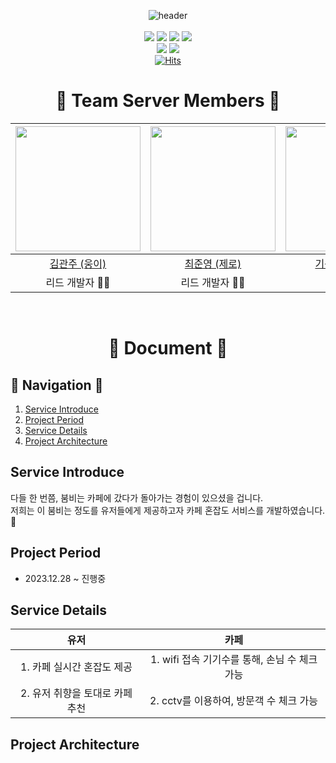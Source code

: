 <div align="center">
  
![header](https://capsule-render.vercel.app/api?type=venom&color=008000&height=280&section=header&text=Honzapda-Server&fontSize=90&fontColor=ffff)
  <br><br>
  <img src="https://img.shields.io/badge/IntelliJ-14.3.1-red?logo=intellij-idea"/>
  <img src="https://img.shields.io/badge/SpringBoot-3.2.1-green?logo=springBoot"/> 
  <img src="https://img.shields.io/badge/MySQL-15.0+-white?logo=mysql"/>
  <img src="https://img.shields.io/badge/MongoDB-15.0+-white?logo=mongodb"/>  
  <img src="https://img.shields.io/badge/VsCode-15.0+-white?logo=visualstudiocode"/>
  <img src="https://img.shields.io/badge/YOLO-15.0+-white?logo=yolo"/><br>
  [![Hits](https://hits.seeyoufarm.com/api/count/incr/badge.svg?url=https%3A%2F%2Fgithub.com%2FBookJamm%2FFE&count_bg=%23FF4343&title_bg=%23FFC8C8&icon=swift.svg&icon_color=%23FF4F4F&title=total+hits&edge_flat=false)](https://hits.seeyoufarm.com)
</div>

<div align=center>

# 🌱 Team Server Members 🌱

| <img width="200px" src="https://avatars.githubusercontent.com/u/113610239?v=4"/> | <img width="200px" src="https://avatars.githubusercontent.com/u/93821377?v=4"/> | <img width="200px" src="https://avatars.githubusercontent.com/u/67568824?v=4"/> | <img width="200px" src="https://avatars.githubusercontent.com/u/137385615?v=4"/> |
|:-----:|:-----:|:-----:|:-----:|
|[김관주 (웅이)](https://github.com/kkj6235)|[최준영 (제로)](https://github.com/CJY512)|[기승민 (휘리릭)](https://github.com/KiSeungMin)|[윤성문 (로딩)](https://github.com/loading1031)|
|리드 개발자 🧑‍💻|리드 개발자 🧑‍💻|팀원 🧑‍💻|팀원 🧑‍💻|


<br>

# 📄 Document 📄 

</div>

## 🧭 Navigation 🧭
1. [Service Introduce](#service-introduce)
2. [Project Period](#project-period)
3. [Service Details](#service-details)
4. [Project Architecture](#project-architecture)

## Service Introduce
다들 한 번쯤, 붐비는 카페에 갔다가 돌아가는 경험이 있으셨을 겁니다.  <br>
저희는 이 붐비는 정도를 유저들에게 제공하고자 카페 혼잡도 서비스를 개발하였습니다. 🎉

## Project Period
- 2023.12.28 ~ 진행중

## Service Details
| 유저                       | 카페                                  |
|:-------------------------:|:------------------------------------:|
| 1. 카페 실시간 혼잡도 제공     | 1. wifi 접속 기기수를 통해, 손님 수 체크 가능 |
| 2. 유저 취향을 토대로 카페 추천 | 2. cctv를 이용하여, 방문객 수 체크 가능      |

## Project Architecture


 <br>

</div>
